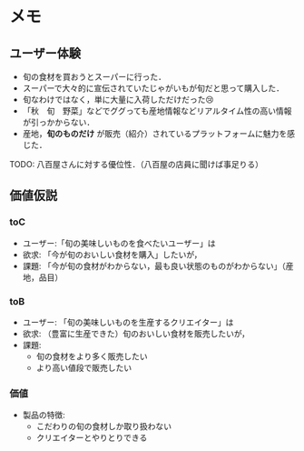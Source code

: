 # メモ

## ユーザー体験

- 旬の食材を買おうとスーパーに行った．
- スーパーで大々的に宣伝されていたじゃがいもが旬だと思って購入した．
- 旬なわけではなく，単に大量に入荷しただけだった😢
- 「秋　旬　野菜」などでググっても産地情報などリアルタイム性の高い情報が引っかからない．
- 産地，**旬のものだけ** が販売（紹介）されているプラットフォームに魅力を感じた．

TODO: 八百屋さんに対する優位性．（八百屋の店員に聞けば事足りる）

## 価値仮説

### toC

- ユーザー:「旬の美味しいものを食べたいユーザー」は
- 欲求: 「今が旬のおいしい食材を購入」したいが，
- 課題: 「今が旬の食材がわからない，最も良い状態のものがわからない」（産地，品目）

### toB

- ユーザー: 「旬の美味しいものを生産するクリエイター」は
- 欲求: （豊富に生産できた）旬のおいしい食材を販売したいが，
- 課題:
  - 旬の食材をより多く販売したい
  - より高い値段で販売したい

### 価値

- 製品の特徴:
  - こだわりの旬の食材しか取り扱わない
  - クリエイターとやりとりできる
